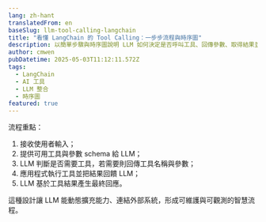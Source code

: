 ```yaml
---
lang: zh-hant
translatedFrom: en
baseSlug: llm-tool-calling-langchain
title: "看懂 LangChain 的 Tool Calling：一步步流程與時序圖"
description: 以簡單步驟與時序圖說明 LLM 如何決定是否呼叫工具、回傳參數、取得結果並產生最終回應。
author: cmwen
pubDatetime: 2025-05-03T11:12:11.572Z
tags:
  - LangChain
  - AI 工具
  - LLM 整合
  - 時序圖
featured: true
---
```


流程重點：

1. 接收使用者輸入；
2. 提供可用工具與參數 schema 給 LLM；
3. LLM 判斷是否需要工具，若需要則回傳工具名稱與參數；
4. 應用程式執行工具並把結果回饋 LLM；
5. LLM 基於工具結果產生最終回應。

這種設計讓 LLM 能動態擴充能力、連結外部系統，形成可維護與可觀測的智慧流程。
